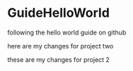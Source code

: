 # GuideHelloWorld
following the hello world guide on github

here are my changes for project two

these are my changes for project 2